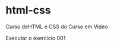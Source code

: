 # html-css
 Curso deHTML e CSS do Curso em Video

<a hef="https://valdirtec.github.io/html-css/exercicio/ex001/index.html">Executar o exercício 001</a>